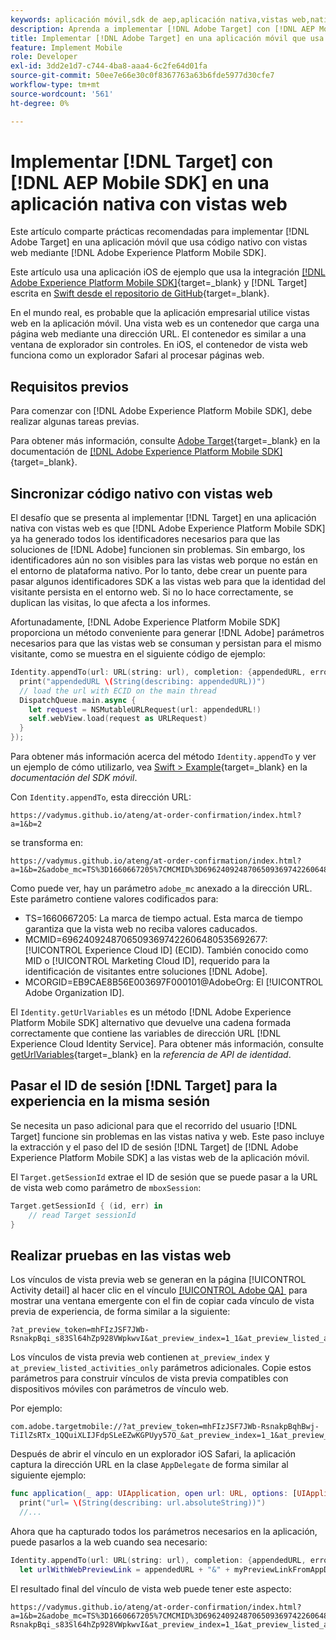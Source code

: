 ```yaml
---
keywords: aplicación móvil,sdk de aep,aplicación nativa,vistas web,nativa;swift,sdk móvil de adobe experience platform,sdk móvil,código nativo
description: Aprenda a implementar [!DNL Adobe Target] con [!DNL AEP Mobile SDK] en una aplicación nativa con vistas web.
title: Implementar [!DNL Adobe Target] en una aplicación móvil que usa código nativo con vistas web
feature: Implement Mobile
role: Developer
exl-id: 3dd2e1d7-c744-4ba8-aaa4-6c2fe64d01fa
source-git-commit: 50ee7e66e30c0f8367763a63b6fde5977d30cfe7
workflow-type: tm+mt
source-wordcount: '561'
ht-degree: 0%

---
```


# Implementar [!DNL Target] con [!DNL AEP Mobile SDK] en una aplicación nativa con vistas web

Este artículo comparte prácticas recomendadas para implementar [!DNL Adobe Target] en una aplicación móvil que usa código nativo con vistas web mediante [!DNL Adobe Experience Platform Mobile SDK].

Este artículo usa una aplicación iOS de ejemplo que usa la integración [[!DNL Adobe Experience Platform Mobile SDK]](https://developer.adobe.com/client-sdks/documentation/getting-started/){target=_blank} y [!DNL Target] escrita en [Swift desde el repositorio de GitHub](https://github.com/adobe/aep-sdk-app/){target=_blank}.

En el mundo real, es probable que la aplicación empresarial utilice vistas web en la aplicación móvil. Una vista web es un contenedor que carga una página web mediante una dirección URL. El contenedor es similar a una ventana de explorador sin controles. En iOS, el contenedor de vista web funciona como un explorador Safari al procesar páginas web.

## Requisitos previos  

Para comenzar con [!DNL Adobe Experience Platform Mobile SDK], debe realizar algunas tareas previas.

Para obtener más información, consulte [Adobe Target](https://developer.adobe.com/client-sdks/documentation/adobe-target/){target=_blank} en la documentación de [[!DNL Adobe Experience Platform Mobile SDK]](https://developer.adobe.com/client-sdks/documentation/){target=_blank}.

## Sincronizar código nativo con vistas web

El desafío que se presenta al implementar [!DNL Target] en una aplicación nativa con vistas web es que [!DNL Adobe Experience Platform Mobile SDK] ya ha generado todos los identificadores necesarios para que las soluciones de [!DNL Adobe] funcionen sin problemas. Sin embargo, los identificadores aún no son visibles para las vistas web porque no están en el entorno de plataforma nativo. Por lo tanto, debe crear un puente para pasar algunos identificadores SDK a las vistas web para que la identidad del visitante persista en el entorno web. Si no lo hace correctamente, se duplican las visitas, lo que afecta a los informes.

Afortunadamente, [!DNL Adobe Experience Platform Mobile SDK] proporciona un método conveniente para generar [!DNL Adobe] parámetros necesarios para que las vistas web se consuman y persistan para el mismo visitante, como se muestra en el siguiente código de ejemplo:

```swift
Identity.appendTo(url: URL(string: url), completion: {appendedURL, error in
  print("appendedURL \(String(describing: appendedURL))")
  // load the url with ECID on the main thread
  DispatchQueue.main.async {
    let request = NSMutableURLRequest(url: appendedURL!)
    self.webView.load(request as URLRequest)
  }
});
```

Para obtener más información acerca del método `Identity.appendTo` y ver un ejemplo de cómo utilizarlo, vea [Swift > Example](https://developer.adobe.com/client-sdks/documentation/mobile-core/identity/tabs/api-reference/){target=_blank} en la *documentación del SDK móvil*.

Con `Identity.appendTo`, esta dirección URL:

```
https://vadymus.github.io/ateng/at-order-confirmation/index.html?a=1&b=2
```

se transforma en:

```
https://vadymus.github.io/ateng/at-order-confirmation/index.html?a=1&b=2&adobe_mc=TS%3D1660667205%7CMCMID%3D69624092487065093697422606480535692677%7CMCORGID%3DEB9CAE8B56E003697F000101%40AdobeOrg
```

Como puede ver, hay un parámetro `adobe_mc` anexado a la dirección URL. Este parámetro contiene valores codificados para:

* TS=1660667205: La marca de tiempo actual. Esta marca de tiempo garantiza que la vista web no reciba valores caducados.
* MCMID=69624092487065093697422606480535692677: [!UICONTROL Experience Cloud ID] (ECID). También conocido como MID o [!UICONTROL Marketing Cloud ID], requerido para la identificación de visitantes entre soluciones [!DNL Adobe].
* MCORGID=EB9CAE8B56E003697F000101@AdobeOrg: El [!UICONTROL Adobe Organization ID].

El `Identity.getUrlVariables` es un método [!DNL Adobe Experience Platform Mobile SDK] alternativo que devuelve una cadena formada correctamente que contiene las variables de dirección URL [!DNL Experience Cloud Identity Service]. Para obtener más información, consulte [getUrlVariables](https://developer.adobe.com/client-sdks/documentation/mobile-core/identity/api-reference/#geturlvariables){target=_blank} en la *referencia de API de identidad*.

## Pasar el ID de sesión [!DNL Target] para la experiencia en la misma sesión

Se necesita un paso adicional para que el recorrido del usuario [!DNL Target] funcione sin problemas en las vistas nativa y web. Este paso incluye la extracción y el paso del ID de sesión [!DNL Target] de [!DNL Adobe Experience Platform Mobile SDK] a las vistas web de la aplicación móvil.

El `Target.getSessionId` extrae el ID de sesión que se puede pasar a la URL de vista web como parámetro de `mboxSession`:

```swift
Target.getSessionId { (id, err) in
    // read Target sessionId
}
```

## Realizar pruebas en las vistas web

Los vínculos de vista previa web se generan en la página [!UICONTROL Activity detail] al hacer clic en el vínculo [[!UICONTROL Adobe QA] &#x200B;](/help/dev/implement/mobile/target-mobile-preview.md) para mostrar una ventana emergente con el fin de copiar cada vínculo de vista previa de experiencia, de forma similar a la siguiente:

```
?at_preview_token=mhFIzJSF7JWb-RsnakpBqi_s83Sl64hZp928VWpkwvI&at_preview_index=1_1&at_preview_listed_activities_only=true
```

Los vínculos de vista previa web contienen `at_preview_index` y `at_preview_listed_activities_only` parámetros adicionales. Copie estos parámetros para construir vínculos de vista previa compatibles con dispositivos móviles con parámetros de vínculo web.

Por ejemplo:

```
com.adobe.targetmobile://?at_preview_token=mhFIzJSF7JWb-RsnakpBqhBwj-TiIlZsRTx_1QQuiXLIJFdpSLeEZwKGPUyy57O_&at_preview_index=1_1&at_preview_listed_activities_only=true
```

Después de abrir el vínculo en un explorador iOS Safari, la aplicación captura la dirección URL en la clase `AppDelegate` de forma similar al siguiente ejemplo:

```swift
func application(_ app: UIApplication, open url: URL, options: [UIApplicationOpenURLOptionsKey : Any] = [:]) -> Bool {
  print("url= \(String(describing: url.absoluteString))")
  //...
```

Ahora que ha capturado todos los parámetros necesarios en la aplicación, puede pasarlos a la web cuando sea necesario:

```swift
Identity.appendTo(url: URL(string: url), completion: {appendedURL, error in
  let urlWithWebPreviewLink = appendedURL + "&" + myPreviewLinkFromAppDelegate
```

El resultado final del vínculo de vista web puede tener este aspecto:

```
https://vadymus.github.io/ateng/at-order-confirmation/index.html?a=1&b=2&adobe_mc=TS%3D1660667205%7CMCMID%3D69624092487065093697422606480535692677%7CMCORGID%3DEB9CAE8B56E003697F000101%40AdobeOrg&at_preview_token=mhFIzJSF7JWb-RsnakpBqi_s83Sl64hZp928VWpkwvI&at_preview_index=1_1&at_preview_listed_activities_only=true
```
